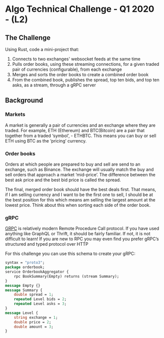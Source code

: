 # Algo Technical Challenge - Q1 2020 - (L2)

## The Challenge
Using  Rust, code a mini-project that:

1. Connects to two exchanges' websocket feeds at the same time
2. Pulls order books, using these streaming connections, for a given traded pair of currencies (configurable), from each exchange
3. Merges and sorts the order books to create a combined order book
4. From the combined book, publishes the spread, top ten bids, and top ten asks, as a stream, through a gRPC server

## Background

### Markets
A market is generally a pair of currencies and an exchange where they are traded. For example, ETH (Ethereum) and BTC(Bitcoin) are a pair that together from a traded ‘symbol’, - ETHBTC. This means you can buy or sell ETH using BTC as the ‘pricing’ currency.

### Order books
Orders at which people are prepared to buy and sell are send to an exchange, such as Binance. The exchange will usually match the buy and sell orders that approach a market ‘mid-price’. The difference between the best ask price and the best bid price is called the spread.

The final, merged order book should have the best deals first. That means, if I am selling currency and I want to be the first one to sell, I should be at the best position for this which means am selling the largest amount at the lowest price. Think about this when sorting each side of the order book.

### gRPC
[GRPC](https://grpc.io/) is relatively modern Remote Procedure Call protocol. If you have used anything like GraphQL or Thrift, it should be fairly familiar. If not, it is not difficult to learn! If you are new to RPC you may even find you prefer gRPC’s structured and typed protocol over HTTP 

For this challenge you can use this schema to create your gRPC:
```proto
syntax = "proto3";
package orderbook;
service OrderbookAggregator {
    rpc BookSummary(Empty) returns (stream Summary);
}
message Empty {}
message Summary {
    double spread = 1;
    repeated Level bids = 2;
    repeated Level asks = 3;
}
message Level {
    string exchange = 1;
    double price = 2;
    double amount = 3;
}
```
